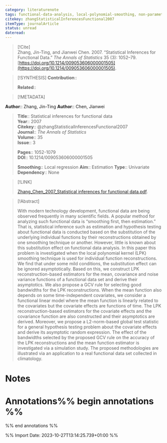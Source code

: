 ```yaml
---
category: literaturenote
tags: functional-data-analysis, local-polynomial-smoothing, non-parametric-statistics
citekey: zhangStatisticalInferencesFunctional2007
itemType: journalArticle
status: unread  
dateread:  
---
```


> [!Cite]  
> Zhang, Jin-Ting, and Jianwei Chen. 2007. “Statistical Inferences for Functional Data.” _The Annals of Statistics_ 35 (3): 1052–79. [https://doi.org/10.1214/009053606000001505](https://doi.org/10.1214/009053606000001505).

> [!SYNTHESIS] 
>**Contribution**::
>
>**Related**:: 
>

> [!METADATA]  
>
**Author**:: Zhang, Jin-Ting
**Author**:: Chen, Jianwei<br>
> **Title**:: Statistical inferences for functional data    
> **Year**:: 2007     
> **Citekey**:: @zhangStatisticalInferencesFunctional2007    
>**Journal**:: *The Annals of Statistics*    
>**Volume**:: 35    
>**Issue**:: 3     
>    
>    
>     
> **Pages**:: 1052-1079    
>**DOI**:: 10.1214/009053606000001505    
>
>**Smoothing**:: Local regression
>**Aim**:: Estimation
>**Type**:: Univariate
>**Dependency**:: None

> [!LINK] 
>
> [Zhang_Chen_2007_Statistical inferences for functional data.pdf](file:///Users/steven/Library/CloudStorage/GoogleDrive-steven.golovkine@ul.ie/My%20Drive/bibliography/The%20Annals%20of%20Statistics/2007/Zhang_Chen_2007_Statistical%20inferences%20for%20functional%20data.pdf).

>[!Abstract]
>
>With modern technology development, functional data are being observed frequently in many scientific fields. A popular method for analyzing such functional data is “smoothing first, then estimation.” That is, statistical inference such as estimation and hypothesis testing about functional data is conducted based on the substitution of the underlying individual functions by their reconstructions obtained by one smoothing technique or another. However, little is known about this substitution effect on functional data analysis. In this paper this problem is investigated when the local polynomial kernel (LPK) smoothing technique is used for individual function reconstructions. We find that under some mild conditions, the substitution effect can be ignored asymptotically. Based on this, we construct LPK reconstruction-based estimators for the mean, covariance and noise variance functions of a functional data set and derive their asymptotics. We also propose a GCV rule for selecting good bandwidths for the LPK reconstructions. When the mean function also depends on some time-independent covariates, we consider a functional linear model where the mean function is linearly related to the covariates but the covariate effects are functions of time. The LPK reconstruction-based estimators for the covariate effects and the covariance function are also constructed and their asymptotics are derived. Moreover, we propose a L2-norm-based global test statistic for a general hypothesis testing problem about the covariate effects and derive its asymptotic random expression. The effect of the bandwidths selected by the proposed GCV rule on the accuracy of the LPK reconstructions and the mean function estimator is investigated via a simulation study. The proposed methodologies are illustrated via an application to a real functional data set collected in climatology.
>>


# Notes<br>
# Annotations%% begin annotations %%  
 
  
  
 
  
%% end annotations %%

%% Import Date: 2023-10-27T13:14:25.739+01:00 %%
